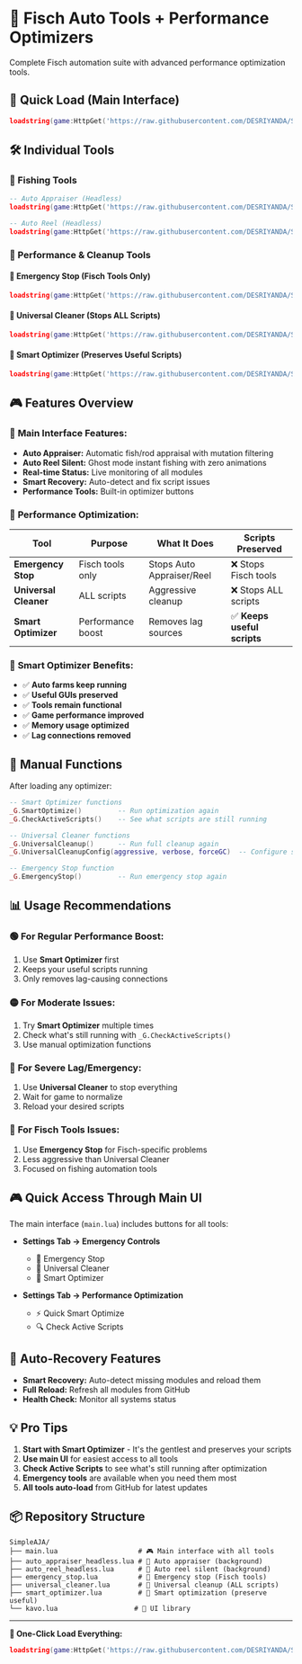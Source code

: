 # 🎣 Fisch Auto Tools + Performance Optimizers

Complete Fisch automation suite with advanced performance optimization tools.

## 🚀 Quick Load (Main Interface)

```lua
loadstring(game:HttpGet('https://raw.githubusercontent.com/DESRIYANDA/SimpleAJA/main/main.lua'))()
```

## 🛠️ Individual Tools

### 🎯 Fishing Tools
```lua
-- Auto Appraiser (Headless)
loadstring(game:HttpGet('https://raw.githubusercontent.com/DESRIYANDA/SimpleAJA/main/auto_appraiser_headless.lua'))()

-- Auto Reel (Headless)  
loadstring(game:HttpGet('https://raw.githubusercontent.com/DESRIYANDA/SimpleAJA/main/auto_reel_headless.lua'))()
```

### 🧹 Performance & Cleanup Tools

#### 🛑 Emergency Stop (Fisch Tools Only)
```lua
loadstring(game:HttpGet('https://raw.githubusercontent.com/DESRIYANDA/SimpleAJA/main/emergency_stop.lua'))()
```

#### 🧹 Universal Cleaner (Stops ALL Scripts)
```lua
loadstring(game:HttpGet('https://raw.githubusercontent.com/DESRIYANDA/SimpleAJA/main/universal_cleaner.lua'))()
```

#### 🎯 Smart Optimizer (Preserves Useful Scripts)
```lua
loadstring(game:HttpGet('https://raw.githubusercontent.com/DESRIYANDA/SimpleAJA/main/smart_optimizer.lua'))()
```

## 🎮 Features Overview

### 🎣 **Main Interface Features:**
- **Auto Appraiser:** Automatic fish/rod appraisal with mutation filtering
- **Auto Reel Silent:** Ghost mode instant fishing with zero animations
- **Real-time Status:** Live monitoring of all modules
- **Smart Recovery:** Auto-detect and fix script issues
- **Performance Tools:** Built-in optimizer buttons

### 🧹 **Performance Optimization:**

| Tool | Purpose | What It Does | Scripts Preserved |
|------|---------|--------------|-------------------|
| **Emergency Stop** | Fisch tools only | Stops Auto Appraiser/Reel | ❌ Stops Fisch tools |
| **Universal Cleaner** | ALL scripts | Aggressive cleanup | ❌ Stops ALL scripts |
| **Smart Optimizer** | Performance boost | Removes lag sources | ✅ **Keeps useful scripts** |

### 🎯 **Smart Optimizer Benefits:**
- ✅ **Auto farms keep running**
- ✅ **Useful GUIs preserved** 
- ✅ **Tools remain functional**
- ✅ **Game performance improved**
- ✅ **Memory usage optimized**
- ✅ **Lag connections removed**

## 🔧 Manual Functions

After loading any optimizer:
```lua
-- Smart Optimizer functions
_G.SmartOptimize()         -- Run optimization again
_G.CheckActiveScripts()    -- See what scripts are still running

-- Universal Cleaner functions  
_G.UniversalCleanup()      -- Run full cleanup again
_G.UniversalCleanupConfig(aggressive, verbose, forceGC)  -- Configure settings

-- Emergency Stop function
_G.EmergencyStop()         -- Run emergency stop again
```

## 📊 Usage Recommendations

### 🟢 **For Regular Performance Boost:**
1. Use **Smart Optimizer** first
2. Keeps your useful scripts running
3. Only removes lag-causing connections

### 🟡 **For Moderate Issues:**
1. Try **Smart Optimizer** multiple times
2. Check what's still running with `_G.CheckActiveScripts()`
3. Use manual optimization functions

### 🔴 **For Severe Lag/Emergency:**
1. Use **Universal Cleaner** to stop everything
2. Wait for game to normalize
3. Reload your desired scripts

### 🛑 **For Fisch Tools Issues:**
1. Use **Emergency Stop** for Fisch-specific problems
2. Less aggressive than Universal Cleaner
3. Focused on fishing automation tools

## 🎮 Quick Access Through Main UI

The main interface (`main.lua`) includes buttons for all tools:

- **Settings Tab → Emergency Controls**
  - 🛑 Emergency Stop
  - 🧹 Universal Cleaner  
  - 🎯 Smart Optimizer

- **Settings Tab → Performance Optimization**
  - ⚡ Quick Smart Optimize
  - 🔍 Check Active Scripts

## 🔄 Auto-Recovery Features

- **Smart Recovery:** Auto-detect missing modules and reload them
- **Full Reload:** Refresh all modules from GitHub
- **Health Check:** Monitor all systems status

## 💡 Pro Tips

1. **Start with Smart Optimizer** - It's the gentlest and preserves your scripts
2. **Use main UI** for easiest access to all tools
3. **Check Active Scripts** to see what's still running after optimization
4. **Emergency tools** are available when you need them most
5. **All tools auto-load** from GitHub for latest updates

## 📦 Repository Structure

```
SimpleAJA/
├── main.lua                    # 🎮 Main interface with all tools
├── auto_appraiser_headless.lua # 🎯 Auto appraiser (background)
├── auto_reel_headless.lua      # 🤫 Auto reel silent (background)
├── emergency_stop.lua          # 🛑 Emergency stop (Fisch tools)
├── universal_cleaner.lua       # 🧹 Universal cleanup (ALL scripts)
├── smart_optimizer.lua         # 🎯 Smart optimization (preserve useful)
└── kavo.lua                   # 🎨 UI library
```

---

**🎯 One-Click Load Everything:**
```lua
loadstring(game:HttpGet('https://raw.githubusercontent.com/DESRIYANDA/SimpleAJA/main/main.lua'))()
```